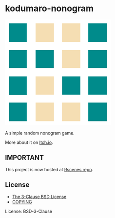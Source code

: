 # kodumaro-nonogram

![Nonogram](https://github.com/cacilhas/nonogram/raw/master/nonogram.png)

A simple random nonogram game.

More about it on [Itch.io](https://cacilhas.itch.io/nonogram).

## IMPORTANT

This project is now hosted at
[Rscenes repo](https://github.com/cacilhas/rscenes/tree/master/nonogram).

## License

- [The 3-Clause BSD License](https://opensource.org/licenses/BSD-3-Clause)
- [COPYING](https://github.com/cacilhas/nonogram/blob/master/COPYING)

License: BSD-3-Clause
